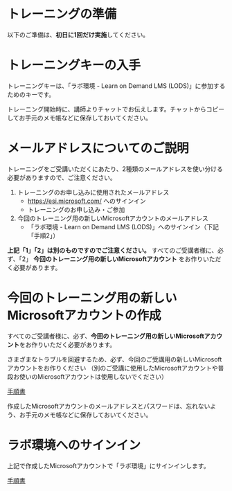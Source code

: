 # トレーニングの準備

以下のご準備は、**初日に1回だけ実施**してください。

# トレーニングキーの入手

トレーニングキーは、「ラボ環境 - Learn on Demand LMS (LODS)」に参加するためのキーです。

トレーニング開始時に、講師よりチャットでお伝えします。チャットからコピーしてお手元のメモ帳などに保存しておいてください。

# メールアドレスについてのご説明

トレーニングをご受講いただくにあたり、2種類のメールアドレスを使い分ける必要がありますので、ご注意ください。

1. トレーニングのお申し込みに使用されたメールアドレス
   - https://esi.microsoft.com/ へのサインイン
   - トレーニングのお申し込み・ご参加
2. 今回のトレーニング用の新しいMicrosoftアカウントのメールアドレス
   - 「ラボ環境 - Learn on Demand LMS (LODS)」へのサインイン（下記「手順2」）

**上記「1」「2」は別のものですのでご注意ください。**
すべてのご受講者様に、必ず、「2」 **今回のトレーニング用の新しいMicrosoftアカウント** をお作りいただく必要があります。

# 今回のトレーニング用の新しいMicrosoftアカウントの作成

すべてのご受講者様に、必ず、**今回のトレーニング用の新しいMicrosoftアカウント**をお作りいただく必要があります。

さまざまなトラブルを回避するため、必ず、今回のご受講用の新しいMicrosoftアカウントをお作りください
 （別のご受講に使用したMicrosoftアカウントや普段お使いのMicrosoftアカウントは使用しないでください）

[手順書](msa.md)

作成したMicrosoftアカウントのメールアドレスとパスワードは、忘れないよう、お手元のメモ帳などに保存しておいてください。

# ラボ環境へのサインイン

上記で作成したMicrosoftアカウントで「ラボ環境」にサインインします。

[手順書](lods-cloudslice.md)
